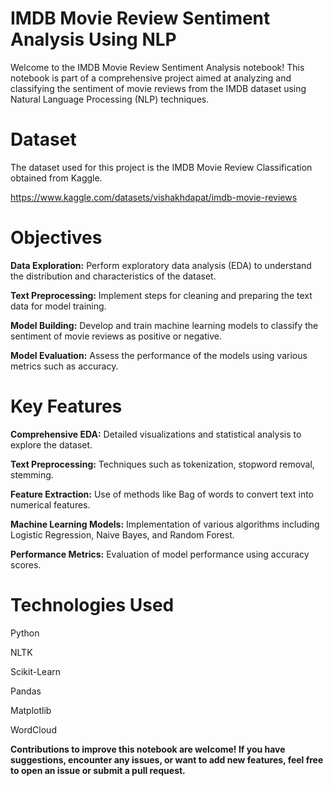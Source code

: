 # IMDB Movie Review Sentiment Analysis Using NLP
Welcome to the IMDB Movie Review Sentiment Analysis notebook! This notebook is part of a comprehensive project aimed at analyzing and classifying the sentiment of movie reviews from the IMDB dataset using Natural Language Processing (NLP) techniques.

# **Dataset**
The dataset used for this project is the IMDB Movie Review Classification obtained from Kaggle.

https://www.kaggle.com/datasets/vishakhdapat/imdb-movie-reviews

# **Objectives**
**Data Exploration:** Perform exploratory data analysis (EDA) to understand the distribution and characteristics of the dataset.

**Text Preprocessing:** Implement steps for cleaning and preparing the text data for model training.

**Model Building:** Develop and train machine learning models to classify the sentiment of movie reviews as positive or negative.

**Model Evaluation:** Assess the performance of the models using various metrics such as accuracy.
# **Key Features**
**Comprehensive EDA:** Detailed visualizations and statistical analysis to explore the dataset.

**Text Preprocessing:** Techniques such as tokenization, stopword removal, stemming.

**Feature Extraction:** Use of methods like Bag of words to convert text into numerical features.

**Machine Learning Models:** Implementation of various algorithms including Logistic Regression, Naive Bayes, and Random Forest.

**Performance Metrics:** Evaluation of model performance using accuracy scores.
# **Technologies Used**
Python

NLTK

Scikit-Learn

Pandas

Matplotlib

WordCloud




**Contributions to improve this notebook are welcome! If you have suggestions, encounter any issues, or want to add new features, feel free to open an issue or submit a pull request.**
